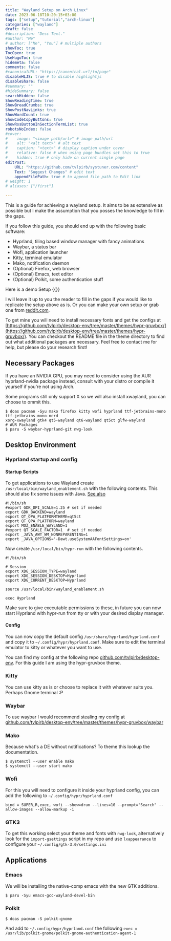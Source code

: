 ```yaml
---
title: "Wayland Setup on Arch Linux"
date: 2023-06-18T10:20:15+03:00
tags: ["setup","tutorial","arch-linux"]
categories: ["wayland"]
draft: false
#description: "Desc Text."
#author: "Me"
# author: ["Me", "You"] # multiple authors
showToc: true
TocOpen: true
UseHugoToc: true
hidemeta: false
comments: false
#canonicalURL: "https://canonical.url/to/page"
disableHLJS: true # to disable highlightjs
disableShare: false
#summary: ""
#hideSummary: false
searchHidden: false
ShowReadingTime: true
ShowBreadCrumbs: true
ShowPostNavLinks: true
ShowWordCount: true
ShowCodeCopyButtons: true
ShowRssButtonInSectionTermList: true
robotsNoIndex: false
#cover:
#    image: "<image path/url>" # image path/url
#    alt: "<alt text>" # alt text
#    caption: "<text>" # display caption under cover
#    relative: false # when using page bundles set this to true
#    hidden: true # only hide on current single page
editPost:
    URL: "https://github.com/tvlpirb/systuner.com/content"
    Text: "Suggest Changes" # edit text
    appendFilePath: true # to append file path to Edit link
# weight: 1
# aliases: ["/first"]

---
```


This is a guide for achieving a wayland setup. It aims to be as extensive as 
possible but I make the assumption that you posses the knowledge to fill in the gaps.

If you follow this guide, you should end up with the following basic software:
- Hyprland, tiling based window manager with fancy animations
- Waybar, a status bar
- Wofi, application launcher
- Kitty, terminal emulator
- Mako, notification daemon
- (Optional) Firefox, web browser
- (Optional) Emacs, text editor
- (Optional) Polkit, some authentication stuff

Here is a demo Setup
{{<youtube id="q2nevZKvLmQ ">}}

I will leave it up to you the reader to fill in the gaps if you would like to replicate the setup above as is. Or you can 
make your own setup or grab one from [reddit.com](https://reddit.com/r/unixporn). 

To get mine you will need to install necessary fonts and get the configs at [https://github.com/tvlpirb/desktop-env/tree/master/themes/hypr-gruvbox/](https://github.com/tvlpirb/desktop-env/tree/master/themes/hypr-gruvbox/). You can checkout the README file in the theme directory to find out what additional packages are necessary. Feel free to contact me for help, but please
do your research first!

## Necessary Packages
If you have an NVIDIA GPU, you may need to consider using the AUR hyprland-nvidia package instead,
consult with your distro or compile it yourself if you're not using Arch. 

Some programs still only support X so we will also install xwayland, you can choose to ommit this.

```Shell
$ doas pacman -Syu mako firefox kitty wofi hyprland ttf-jetbrains-mono ttf-jetbrains-mono-nerd 
xorg-xwayland gtk4 qt5-wayland qt6-wayland qt5ct glfw-wayland 
# AUR Packages
$ paru -S waybar-hyprland-git nwg-look
```
## Desktop Environment
### Hyprland startup and config
#### Startup Scripts
To get applications to use Wayland create `/usr/local/bin/wayland_enablement.sh`
with the following contents. This should also fix some issues with Java. [See also](https://wiki.archlinux.org/title/wayland)
```Shell
#!/bin/sh
#export GDK_DPI_SCALE=1.25 # set if needed
export GDK_BACKEND=wayland
export QT_QPA_PLATFORMTHEME=qt5ct
export QT_QPA_PLATFORM=wayland
export MOZ_ENABLE_WAYLAND=1
#export QT_SCALE_FACTOR=1  # set if needed
export _JAVA_AWT_WM_NONREPARENTING=1
export _JAVA_OPTIONS='-Dawt.useSystemAAFontSettings=on'
```
Now create `/usr/local/bin/hypr-run` with the following contents.
```Shell
#!/bin/sh

# Session
export XDG_SESSION_TYPE=wayland
export XDG_SESSION_DESKTOP=Hyprland
export XDG_CURRENT_DESKTOP=Hyprland

source /usr/local/bin/wayland_enablement.sh

exec Hyprland
```
Make sure to give executable permissions to these, in future you can now start Hyprland with hypr-run from
tty or with your desired display manager.

#### Config
You can now copy the default config `/usr/share/hyprland/hyprland.conf` and copy it to 
`~/.config/hypr/hyprland.conf`. Make sure to edit the terminal emulator to kitty or whatever you want to use.

You can find my config at the following repo [github.com/tvlpirb/desktop-env](https://github.com/tvlpirb/desktop-env).
For this guide I am using the hypr-gruvbox theme.

### Kitty
You can use kitty as is or choose to replace it with whatever suits you. Perhaps Gnome terminal :P 

### Waybar 
To use waybar I would recommend stealing my config at [github.com/tvlpirb/desktop-env/tree/master/themes/hypr-gruvbox/waybar](https://github.com/tvlpirb/desktop-env/tree/master/themes/hypr-gruvbox/waybar)

### Mako 
Because what's a DE without notifications? To theme this lookup the documentation.
```Shell
$ systemctl --user enable mako
$ systemctl --user start mako 
```

### Wofi 
For this you will need to configure it inside your hyprland config, you can add the following to 
`~/.config/hypr/hyprland.conf`

```Shell
bind = SUPER,R,exec, wofi --show=drun --lines=10 --prompt="Search" --allow-images --allow-markup -i
```

### GTK3
To get this working select your theme and fonts with `nwg-look`, alternatively
look for the `import-gsettings` script in my repo and use `lxappearance` to configure
your `~/.config/gtk-3.0/settings.ini`

## Applications
### Emacs 
We will be installing the native-comp emacs with the new GTK additions.
```Shell
$ paru -Syu emacs-gcc-wayland-devel-bin
```

### Polkit 
```Shell
$ doas pacman -S polkit-gnome
```
And add to `~/.config/hypr/hyprland.conf` the following `exec = /usr/lib/polkit-gnome/polkit-gnome-authentication-agent-1`
